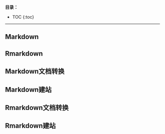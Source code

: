 <!-- 只列出markdown相关知识，其他不要涉及！-->

**目录：**

* TOC
{:toc}

***

## Markdown

## Rmarkdown

## Markdown文档转换

## Markdown建站

## Rmarkdown文档转换

## Rmarkdown建站